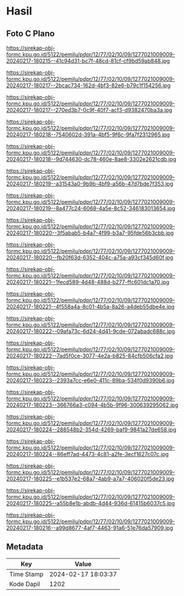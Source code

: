 # Hasil

## Foto C Plano

https://sirekap-obj-formc.kpu.go.id/5122/pemilu/pdpr/12/77/02/10/09/1277021009009-20240217-180215--41c94d31-bc7f-48cd-81cf-cf9bd59ab848.jpg

https://sirekap-obj-formc.kpu.go.id/5122/pemilu/pdpr/12/77/02/10/09/1277021009009-20240217-180217--2bcac734-162d-4bf3-82e6-b79c1f154256.jpg

https://sirekap-obj-formc.kpu.go.id/5122/pemilu/pdpr/12/77/02/10/09/1277021009009-20240217-180217--270ed3b7-0c9f-40f7-acf3-d9382470ba3a.jpg

https://sirekap-obj-formc.kpu.go.id/5122/pemilu/pdpr/12/77/02/10/09/1277021009009-20240217-180218--7540602d-391a-4bf5-9f6c-9fa7f2312965.jpg

https://sirekap-obj-formc.kpu.go.id/5122/pemilu/pdpr/12/77/02/10/09/1277021009009-20240217-180218--9d744630-dc78-460e-8ae8-3302e2621cdb.jpg

https://sirekap-obj-formc.kpu.go.id/5122/pemilu/pdpr/12/77/02/10/09/1277021009009-20240217-180219--a31543a0-9b9b-4bf9-a56b-47d7bde7f353.jpg

https://sirekap-obj-formc.kpu.go.id/5122/pemilu/pdpr/12/77/02/10/09/1277021009009-20240217-180219--8a477c24-6068-4a5e-8c52-346183013654.jpg

https://sirekap-obj-formc.kpu.go.id/5122/pemilu/pdpr/12/77/02/10/09/1277021009009-20240217-180220--3f5abab5-b4a7-4f99-b3a7-95fde56b3cbb.jpg

https://sirekap-obj-formc.kpu.go.id/5122/pemilu/pdpr/12/77/02/10/09/1277021009009-20240217-180220--fb20f63d-6352-404c-a75a-a93cf345d60f.jpg

https://sirekap-obj-formc.kpu.go.id/5122/pemilu/pdpr/12/77/02/10/09/1277021009009-20240217-180221--1fecd589-4d48-488d-b277-ffc601dc1a70.jpg

https://sirekap-obj-formc.kpu.go.id/5122/pemilu/pdpr/12/77/02/10/09/1277021009009-20240217-180221--4f558a4a-8c01-4b5a-8a26-a4deb55dbe4e.jpg

https://sirekap-obj-formc.kpu.go.id/5122/pemilu/pdpr/12/77/02/10/09/1277021009009-20240217-180222--09afa73c-6d24-4d41-9cde-072abadc688c.jpg

https://sirekap-obj-formc.kpu.go.id/5122/pemilu/pdpr/12/77/02/10/09/1277021009009-20240217-180222--7ad5f0ce-3077-4e2a-b825-84cfb506cfa2.jpg

https://sirekap-obj-formc.kpu.go.id/5122/pemilu/pdpr/12/77/02/10/09/1277021009009-20240217-180223--2393a7cc-e6e0-411c-89ba-534f0d9390b6.jpg

https://sirekap-obj-formc.kpu.go.id/5122/pemilu/pdpr/12/77/02/10/09/1277021009009-20240217-180223--366766a3-c094-4b5b-9f96-300639295062.jpg

https://sirekap-obj-formc.kpu.go.id/5122/pemilu/pdpr/12/77/02/10/09/1277021009009-20240217-180224--288548b2-354d-4269-baf9-9841a27de658.jpg

https://sirekap-obj-formc.kpu.go.id/5122/pemilu/pdpr/12/77/02/10/09/1277021009009-20240217-180224--86eff7ad-4473-4c81-a2fe-3ecf1627c07c.jpg

https://sirekap-obj-formc.kpu.go.id/5122/pemilu/pdpr/12/77/02/10/09/1277021009009-20240217-180225--e1b537e2-68a7-4ab9-a7a7-406020f5de23.jpg

https://sirekap-obj-formc.kpu.go.id/5122/pemilu/pdpr/12/77/02/10/09/1277021009009-20240217-180225--a55b8e1b-abdb-4d44-936d-61415b6037c5.jpg

https://sirekap-obj-formc.kpu.go.id/5122/pemilu/pdpr/12/77/02/10/09/1277021009009-20240217-180216--a99d8677-4af7-4463-91a6-51e76da57909.jpg


## Metadata

| Key        | Value               |
| ---------- | ------------------- |
| Time Stamp | 2024-02-17 18:03:37 |
| Kode Dapil | 1202                |




